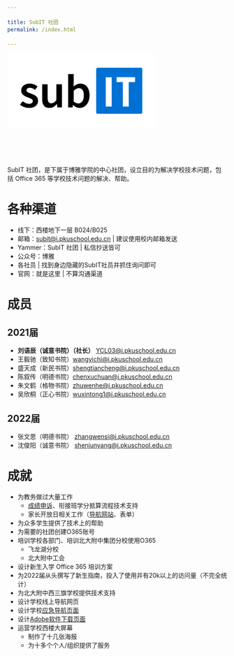 ```yaml
---

title: SubIT 社团
permalink: /index.html

---
```


<script>console.log("这是一串神秘的字符：0x0fe23432");</script>

<p  style="height: 210px"><img src="./SubIT-Normal@512.png" height="170"></p>
<!--
<p style="font-size: 30px;margin-bottom: 0.25em;margin-top: -0.4em;padding-left: 120px;font-weight: bold;color: black;" id="subit">SubIT 社团</p> -->

<p><img src="https://img.shields.io/badge/%E6%88%90%E7%AB%8B%E4%BA%8E-2018.12-blue.svg" alt="">
<!--<img src="https://img.shields.io/badge/Output_Status-%E5%92%95%E5%92%95%E5%92%95-red.svg" alt="">-->
<img src="https://img.shields.io/badge/%E6%80%BB%E4%BA%BA%E6%95%B0-8-green.svg" alt=""></p>

SubIT 社团，是下属于博雅学院的中心社团，设立目的为解决学校技术问题，包括 Office 365 等学校技术问题的解决、帮助。

# 各种渠道
- 线下：西楼地下一层 B024/B025
- 邮箱：<subit@i.pkuschool.edu.cn> \| 建议使用校内邮箱发送
- Yammer：SubIT 社团 \| 私信抄送皆可
- 公众号：博雅
- 各社员 \| 找到身边隐藏的SubIT社员并抓住询问即可
- 官网：就是这里 \| 不算沟通渠道


# 成员

## 2021届
- **刘语辰（诚意书院）（社长）** <YCL03@i.pkuschool.edu.cn>
- 王毅驰（致知书院）<wangyichi@i.pkuschool.edu.cn>
- 盛天成（新民书院）<shengtiancheng@i.pkuschool.edu.cn>
- 陈叙传（明德书院）<chenxuchuan@i.pkuschool.edu.cn>
- 朱文鹤（格物书院）<zhuwenhe@i.pkuschool.edu.cn>
- 吴欣桐（正心书院）<wuxintong1@i.pkuschool.edu.cn>

## 2022届
- 张文思（明德书院） <zhangwensi@i.pkuschool.edu.cn>
- 沈俊阳（诚意书院） <shenjunyang@i.pkuschool.edu.cn>

# 成就

- 为教务做过大量工作
  - [成绩申诉](https://mp.weixin.qq.com/s/EeCa3_i17T6fEsC_F6HaxA)、衔接班学分抵算流程技术支持
  - 家长开放日相关工作（[导航网站](https://pkuschool.github.io/ptm)、表单）
- 为众多学生提供了技术上的帮助
- 为需要的社团创建O365账号
- 培训学校各部门、培训北大附中集团分校使用O365
  - 飞龙湖分校
  - 北大附中工会
- 设计新生入学 Office 365 培训方案
- 为2022届从头撰写了新生指南，投入了使用并有20k以上的访问量（不完全统计）
- 为北大附中西三旗学校提供技术支持
- 设计学校线上导航网页
- 设计学校[应急导航页面](https://pkuschool.github.io/links/)
- 设计[Adobe软件下载页面](https://pkuschool.github.io/adobedl)
- 运营学校西楼大屏幕
    - 制作了十几张海报
    - 为十多个个人/组织提供了服务

